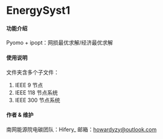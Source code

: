 # EnergySyst1



#### 功能介绍
Pyomo + ipopt：网损最优求解/经济最优求解



#### 使用说明

文件夹含多个子文件：

1.  IEEE 9 节点
2.  IEEE 118 节点系统
3.  IEEE 300 节点系统


#### 作者 & 维护

南网能源院电碳团队：Hifery_
邮箱：howardyzy@outlook.com



